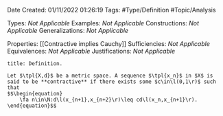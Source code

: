 <div class="topSpace"></div>

Date Created: 01/11/2022 01:26:19
Tags: #Type/Definition #Topic/Analysis

Types: <i>Not Applicable</i>
Examples: <i>Not Applicable</i>
Constructions: <i>Not Applicable</i>
Generalizations: <i>Not Applicable</i>

Properties: [[Contractive implies Cauchy]]
Sufficiencies: <i>Not Applicable</i>
Equivalences: <i>Not Applicable</i>
Justifications: <i>Not Applicable</i>

``` ad-Definition
title: Definition.

Let $\tpl{X,d}$ be a metric space. A sequence $\tpl{x_n}$ in $X$ is said to be **contractive** if there exists some $c\in\l(0,1\r)$ such that
$$\begin{equation}
    \fa n\in\N:d\l(x_{n+1},x_{n+2}\r)\leq cd\l(x_n,x_{n+1}\r).
\end{equation}$$

```
